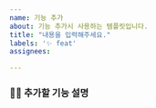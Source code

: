 ```yaml
---
name: 기능 추가
about: 기능 추가시 사용하는 템플릿입니다.
title: "내용을 입력해주세요."
labels: '✨ feat'
assignees:

---
```


### 🧑‍💻 추가할 기능 설명


